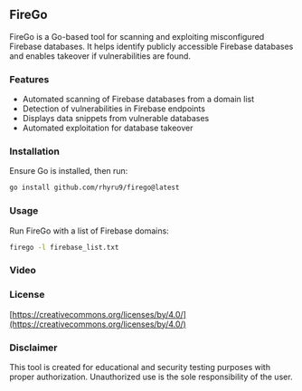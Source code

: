 ## FireGo  

FireGo is a Go-based tool for scanning and exploiting misconfigured Firebase databases. It helps identify publicly accessible Firebase databases and enables takeover if vulnerabilities are found.  

### Features  
- Automated scanning of Firebase databases from a domain list  
- Detection of vulnerabilities in Firebase endpoints  
- Displays data snippets from vulnerable databases  
- Automated exploitation for database takeover  

### Installation  
Ensure Go is installed, then run:  

```sh
go install github.com/rhyru9/firego@latest
```

### Usage  
Run FireGo with a list of Firebase domains:  

```sh
firego -l firebase_list.txt
```
### Video

### License  
[https://creativecommons.org/licenses/by/4.0/](https://creativecommons.org/licenses/by/4.0/)  

### Disclaimer  
This tool is created for educational and security testing purposes with proper authorization. Unauthorized use is the sole responsibility of the user.
